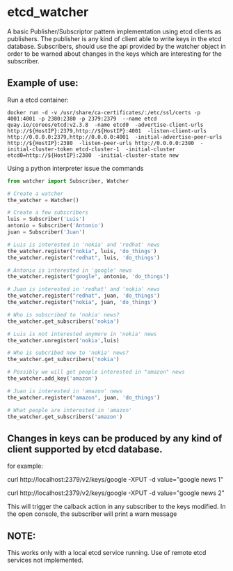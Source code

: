 # etcd_watcher

A basic Publisher/Subscriptor pattern implementation using etcd clients as publishers. The publisher is any kind of client able to write keys in the etcd database.
Subscribers, should use the api provided by the watcher object in order to be warned about changes in the keys which are interesting for the subscriber.  


## Example of use:
Run a etcd container:
```
docker run -d -v /usr/share/ca-certificates/:/etc/ssl/certs -p 4001:4001 -p 2380:2380 -p 2379:2379  --name etcd quay.io/coreos/etcd:v2.3.8  -name etcd0  -advertise-client-urls http://${HostIP}:2379,http://${HostIP}:4001  -listen-client-urls http://0.0.0.0:2379,http://0.0.0.0:4001  -initial-advertise-peer-urls http://${HostIP}:2380  -listen-peer-urls http://0.0.0.0:2380  -initial-cluster-token etcd-cluster-1  -initial-cluster etcd0=http://${HostIP}:2380  -initial-cluster-state new
```
Using a python interpreter issue the commands
```python
from watcher import Subscriber, Watcher

# Create a watcher
the_watcher = Watcher()

# Create a few subscribers
luis = Subscriber('Luis')
antonio = Subscriber('Antonio')
juan = Subscriber('Juan')

# Luis is interested in 'nokia' and 'redhat' news
the_watcher.register("nokia", luis, 'do_things')
the_watcher.register("redhat", luis, 'do_things')

# Antonio is interested in 'google' news
the_watcher.register("google", antonio, 'do_things')

# Juan is interested in 'redhat' and 'nokia' news
the_watcher.register("redhat", juan, 'do_things')
the_watcher.register("nokia", juan, 'do_things')

# Who is subscribed to 'nokia' news?
the_watcher.get_subscribers('nokia')

# Luis is not interested anymore in 'nokia' news
the_watcher.unregister('nokia',luis)

# Who is subcribed now to 'nokia' news?
the_watcher.get_subscribers('nokia')

# Possibly we will get people interested in "amazon" news
the_watcher.add_key('amazon')

# Juan is interested in 'amazon' news
the_watcher.register("amazon", juan, 'do_things')

# What people are interested in 'amazon'
the_watcher.get_subscribers('amazon')
```

## Changes in keys can be produced by any kind of client supported by etcd database.

for example:

curl http://localhost:2379/v2/keys/google -XPUT -d value="google news 1"

curl http://localhost:2379/v2/keys/google -XPUT -d value="google news 2"

This will trigger the calback action in any subscriber to the keys modified.  In the open console, the subscriber will print a warn message

## NOTE: 
This works only with a local etcd service running. Use of remote etcd services not implemented.
